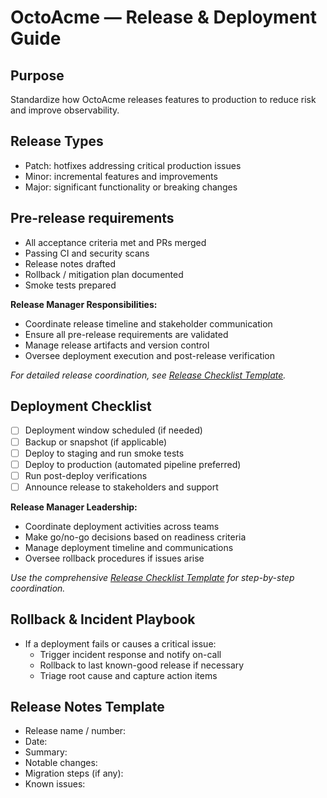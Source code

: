 # OctoAcme — Release & Deployment Guide

## Purpose
Standardize how OctoAcme releases features to production to reduce risk and improve observability.

## Release Types
- Patch: hotfixes addressing critical production issues
- Minor: incremental features and improvements
- Major: significant functionality or breaking changes

## Pre-release requirements
- All acceptance criteria met and PRs merged
- Passing CI and security scans
- Release notes drafted
- Rollback / mitigation plan documented
- Smoke tests prepared

**Release Manager Responsibilities:**
- Coordinate release timeline and stakeholder communication
- Ensure all pre-release requirements are validated
- Manage release artifacts and version control
- Oversee deployment execution and post-release verification

*For detailed release coordination, see [Release Checklist Template](templates/release-checklist.md).*

## Deployment Checklist
- [ ] Deployment window scheduled (if needed)
- [ ] Backup or snapshot (if applicable)
- [ ] Deploy to staging and run smoke tests
- [ ] Deploy to production (automated pipeline preferred)
- [ ] Run post-deploy verifications
- [ ] Announce release to stakeholders and support

**Release Manager Leadership:**
- Coordinate deployment activities across teams
- Make go/no-go decisions based on readiness criteria
- Manage deployment timeline and communications
- Oversee rollback procedures if issues arise

*Use the comprehensive [Release Checklist Template](templates/release-checklist.md) for step-by-step coordination.*

## Rollback & Incident Playbook
- If a deployment fails or causes a critical issue:
  - Trigger incident response and notify on-call
  - Rollback to last known-good release if necessary
  - Triage root cause and capture action items

## Release Notes Template
- Release name / number:
- Date:
- Summary:
- Notable changes:
- Migration steps (if any):
- Known issues:

